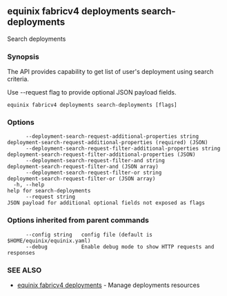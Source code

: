 ## equinix fabricv4 deployments search-deployments

Search deployments

### Synopsis

The API provides capability to get list of user's deployment using search criteria.

Use --request flag to provide optional JSON payload fields.

```
equinix fabricv4 deployments search-deployments [flags]
```

### Options

```
      --deployment-search-request-additional-properties string          deployment-search-request-additional-properties (required) (JSON)
      --deployment-search-request-filter-additional-properties string   deployment-search-request-filter-additional-properties (JSON)
      --deployment-search-request-filter-and string                     deployment-search-request-filter-and (JSON array)
      --deployment-search-request-filter-or string                      deployment-search-request-filter-or (JSON array)
  -h, --help                                                            help for search-deployments
      --request string                                                  JSON payload for additional optional fields not exposed as flags
```

### Options inherited from parent commands

```
      --config string   config file (default is $HOME/equinix/equinix.yaml)
      --debug           Enable debug mode to show HTTP requests and responses
```

### SEE ALSO

* [equinix fabricv4 deployments](equinix_fabricv4_deployments.md)	 - Manage deployments resources

